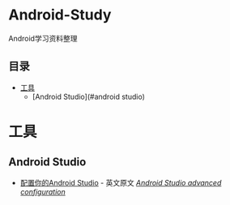 # Android-Study
Android学习资料整理

## 目录

- [工具](#工具)
  - [Android Studio](#android studio)
  

# 工具

## Android Studio

* [配置你的Android Studio](http://liukun.engineer/2016/04/10/Android-Studio-advanced-configuration/) - 英文原文 *[Android Studio advanced configuration](https://medium.com/google-developer-experts/configuring-android-studio-4aa4f54f1153#.cnxns55fh)*
